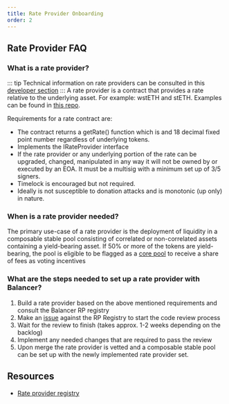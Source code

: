 ```yaml
---
title: Rate Provider Onboarding
order: 2
---
```


## Rate Provider FAQ

### What is a rate provider?
::: tip
Technical information on rate providers can be consulted in this [developer section](../../concepts/core-concepts/rate-providers.md)
:::
A rate provider is a contract that provides a rate relative to the underlying asset. For example: wstETH and stETH. Examples can be found in [this repo](https://github.com/balancer/code-review/tree/main/rate-providers).

Requirements for a rate contract are:

- The contract returns a getRate() function which is and 18 decimal fixed point number regardless of underlying tokens.
- Implements the IRateProvider interface
- If the rate provider or any underlying portion of the rate can be upgraded, changed, manipulated in any way it will not be owned by or executed by an EOA. It must be a multisig with a minimum set up of 3/5 signers.
- Timelock is encouraged but not required.
- Ideally is not susceptible to donation attacks and is monotonic (up only) in nature.

### When is a rate provider needed?
The primary use-case of a rate provider is the deployment of liquidity in a composable stable pool consisting of correlated or non-correlated assets containing a yield-bearing asset. If 50% or more of the tokens are yield-bearing, the pool is eligible to be flagged as a [core pool](v2-overview.md#balancer-v2-s-core-pool-framework) to receive a share of fees as voting incentives

### What are the steps needed to set up a rate provider with Balancer?
1. Build a rate provider based on the above mentioned requirements and consult the Balancer RP registry
2. Make an [issue](https://github.com/balancer/code-review/issues/new?assignees=mkflow27&labels=request&projects=&template=review-request.yml) against the RP Registry to start the code review process
3. Wait for the review to finish (takes approx. 1-2 weeks depending on the backlog)
4. Implement any needed changes that are required to pass the review
5. Upon merge the rate provider is vetted and a composable stable pool can be set up with the newly implemented rate provider set.

## Resources
- [Rate provider registry](https://github.com/balancer/code-review/tree/main/rate-providers)
